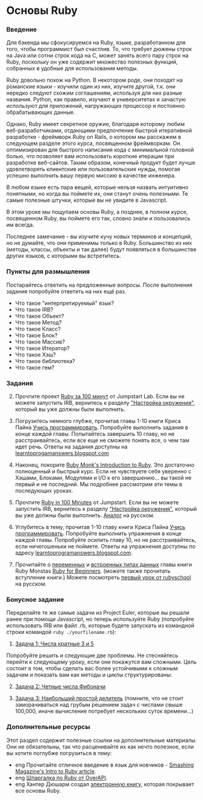 # Основы Ruby

### Введение

Для бэкенда мы сфокусируемся на Ruby, языке, разработанном для того, чтобы программист был счастлив. То, что требует дюжены строк на Java или сотни строк кода на C, может занять всего пару строк на Ruby, поскольку он уже содержит множество полезных функций, собранных в удобные для использования методы.

Ruby довольно похож на Python. В некотором роде, они походят на романские языки - изучили один из них, изучите другой, т.к. они нередко следуют схожим соглашениям, используя для них разные названия. Python, как правило, изучают в университетах и зачастую используют для приложений, нагружающих процессор и постоянно обрабатывающих данные.

Однако, Ruby имеет секретное оружие, благодаря которому любим веб-разработчиками, отдающими предпочтение быстрой итеративной разработке - фреймворк Ruby on Rails, о котором мы расскажем в следующем разделе этого курса, посвященном фреймворкам. Он оптимизирован для быстрого написания кода с минимальной головной болью, что позволяет вам использовать короткие итерации при разработке веб-сайтов. Таким образом, конечный продукт будет лучше удовлетворять клиентские или пользовательские нужды, помогая успешно выполнить вашу первую миссию в качестве инженера.

В любом языке есть пара вещей, которые нельзя назвать интуитивно понятными, но когда вы поймете их, они станут очень полезными. Те самые полезные штучки, которые вы не увидите в Javascript.

В этом уроке мы пощупаем основы Ruby, а позднее, в полном курсе, посвященном Ruby, вы поймете его так, словно знали и пользовались им всегда.

Последнее замечание - вы изучите кучу новых терминов и концепций, но не думайте, что они применимы только в Ruby. Большинство из них (методы, классы, объекты и так далее) будут появляться в большинстве других языков, с которыми вы встретитесь.

### Пункты для размышления

Постарайтесь ответить на предложенные вопросы. После выполнения задания попробуйте ответить на них ещё раз.

- Что такое "интерпретируемый" язык?
- Что такое IRB?
- Что такое Объект?
- Что такое Метод?
- Что такое Класс?
- Что такое Блок?
- Что такое Массив?
- Что такое Итератор?
- Что такое Хэш?
- Что такое библиотека?
- Что такое гем?

### Задания

2. Прочтите проект [Ruby за 100 минут](http://tutorials.jumpstartlab.com/projects/ruby_in_100_minutes.html) от Jumpstart Lab. Если вы не можете запустить IRB, вернитесь к разделу ["Настройка окружения"](https://vectree.ru/text/43/0/0), который вы уже должны были выполнить.

3. Погрузитесь немного глубже, прочитав главы 1-10 книги Криса Пайна [Учись программировать](http://www.shokhirev.com/mikhail/ruby/ltp/title.html). Попробуйте выполнить задания в конце каждой главы. Попытайтесь завершить 10 главу, но не расстраивайтесь, если все еще не сможете понять все, о чем там идет речь. Ответы на задания доступны на [learntoprogamanswers.blogspot.com](http://learntoprogramanswers.blogspot.com/)

4. Наконец, покорите [Ruby Monk's Introduction to Ruby](http://rubymonk.com/learning/books/1). Это достаточно полноценный и быстрый курс. Если не чувствуете себя уверенно с Хэшами, Блоками, Модулями и I/O к его завершению... вы такой не первый и не последний. Мы подробнее рассмотрим эти темы в последующих уроках.

5. Прочтите [Ruby in 100 Minutes](http://tutorials.jumpstartlab.com/projects/ruby_in_100_minutes.html) от Jumpstart. Если вы не можете запустить IRB, вернитесь к разделу ["Настройка окружения"](https://vectree.ru/text/43/0/0), который вы уже должны были выполнить. [Аналог](https://www.ruby-lang.org/ru/documentation/quickstart/) <span class="btn-fill btn btn-xs btn-info">на русском</span>.

6. Углубитесь в тему, прочитав 1-10 главу книги Криса Пайна [Учись программировать](http://www.shokhirev.com/mikhail/ruby/ltp/title.html). Попробуйте выполнить упражнения в конце каждой главы. Попробуйте осилить главу 10, но не расстраивайтесь, если ничегошеньки не поймете. Ответы на упражнения доступны по адресу [learntoprogramanswers.blogspot.com](http://learntoprogramanswers.blogspot.com/).

7. Прочитайте о [переменных](http://ruby-for-beginners.rubymonstas.org/variables.html) и [встроенных типах данных](http://ruby-for-beginners.rubymonstas.org/built_in_classes.html) главы книги Ruby Monstas [Ruby for Beginners](http://ruby-for-beginners.rubymonstas.org/index.html). (можете также прочитать вступление книги.) Можете посмотреть [первый урок от rubyschool](http://rubyschool.us/) <span class="btn-fill btn btn-xs btn-info">на русском</span>.

### Бонусное задание

Переделайте те же самые задачи из Project Euler, которые вы решали ранее при помощи Javascript, но теперь используйте Ruby (попробуйте использовать IRB или файл .rb, которые будете запускать из командной строки командой `ruby ./yourfilename.rb`):

1. [Задача 1: Числа кратные 3 и 5](http://projecteuler.net/problem=1)

Попробуйте решить и следующие две проблемы. Не стесняйтесь перейти к следующему уроку, если они покажутся вам сложными. Цель состоит в том, чтобы сделать вас более устойчивыми к сложным задачам и показать вам как методы и циклы структурированы:

2. [Задача 2: Четные числа Фибоначи](http://projecteuler.net/problem=2)

3. [Задача 3: Наибольший простой делитель](http://projecteuler.net/problem=3) (помните, что не стоит заморачиваться над грубым решением задач с числами свыше 100,000, иначе вычисление потребует нескольких суток времени...)

### Дополнительные ресурсы

Этот раздел содержит полезные ссылки на дополнительные материалы. Они не обязательны, так что расценивайте их как нечто полезное, если вы хотите поглубже погрузиться в тему:

- <span class="btn-fill btn btn-xs btn-success">eng</span> Прочитайте отличное введение в язык для новчиков - [Smashing Magazine's Intro to Ruby article](https://www.smashingmagazine.com/2012/05/beginners-guide-ruby/).
- <span class="btn-fill btn btn-xs btn-success">eng</span> [Шпаргалка по Ruby от OverAPI](http://overapi.com/ruby).
- <span class="btn-fill btn btn-xs btn-success">eng</span> Хантер Дюшарм создал [электронную книгу](http://hgducharme.gitbooks.io/ruby-programming/), которая покрывает все основы Ruby.
